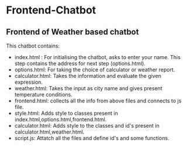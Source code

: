 # Frontend-Chatbot
## Frontend of Weather based chatbot
This chatbot contains:
* index.html : For initialising the chatbot, asks to enter your name. This step contains the address for next step (options.html).
* options.html: For taking the choice of calculator or weather report.
* calculator.html: Takes the information and evaluate the given expression.
* weather.html: Takes the input as city name and gives present temperature conditions.
* frontend.html: collects all the info from above files and connects to js file.
* style.html: Adds style to classes present in index.html,options.html,frontend.html.
* calculator.html: Adds style to the classes and id's present in calculator.html,weather.html.
* script.js: Attatch all the files and define id's and some functions.
